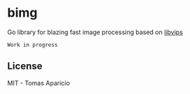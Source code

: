 # bimg

Go library for blazing fast image processing based on [libvips](https://github.com/jcupitt/libvips)

`Work in progress`

## License

MIT - Tomas Aparicio
